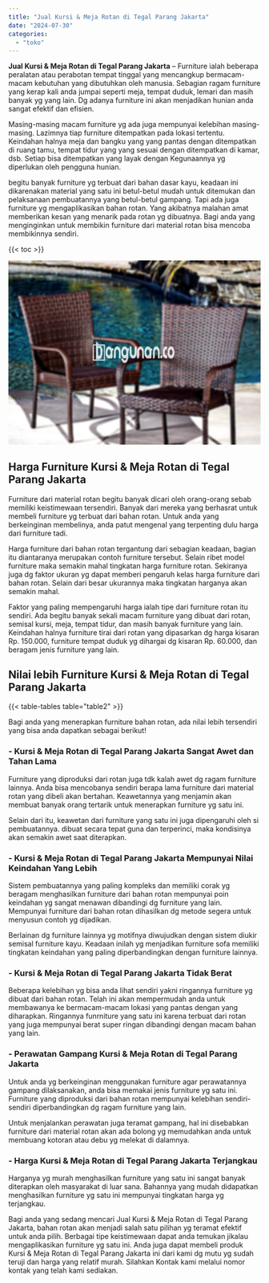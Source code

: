 ```yaml
---
title: "Jual Kursi & Meja Rotan di Tegal Parang Jakarta"
date: "2024-07-30"
categories: 
  - "toko"
---
```


**Jual Kursi & Meja Rotan di Tegal Parang Jakarta** – Furniture ialah beberapa peralatan atau perabotan tempat tinggal yang mencangkup bermacam-macam kebutuhan yang dibutuhkan oleh manusia. Sebagian ragam furniture yang kerap kali anda jumpai seperti meja, tempat duduk, lemari dan masih banyak yg yang lain. Dg adanya furniture ini akan menjadikan hunian anda sangat efektif dan efisien.

Masing-masing macam furniture yg ada juga mempunyai kelebihan masing-masing. Lazimnya tiap furniture ditempatkan pada lokasi tertentu. Keindahan halnya meja dan bangku yang yang pantas dengan ditempatkan di ruang tamu, tempat tidur yang yang sesuai dengan ditempatkan di kamar, dsb. Setiap bisa ditempatkan yang layak dengan Kegunaannya yg diperlukan oleh pengguna hunian.

begitu banyak furniture yg terbuat dari bahan dasar kayu, keadaan ini dikarenakan material yang satu ini betul-betul mudah untuk ditemukan dan pelaksanaan pembuatannya yang betul-betul gampang. Tapi ada juga furniture yg mengaplikasikan bahan rotan. Yang akibatnya malahan amat memberikan kesan yang menarik pada rotan yg dibuatnya. Bagi anda yang menginginkan untuk membikin furniture dari material rotan bisa mencoba membikinnya sendiri.

{{< toc >}}

![Jual Kursi & Meja Rotan di Tegal Parang Jakarta](/images/kursi-meja-rotan-murah43.png)

## Harga Furniture Kursi & Meja Rotan di Tegal Parang Jakarta

Furniture dari material rotan begitu banyak dicari oleh orang-orang sebab memiliki keistimewaan tersendiri. Banyak dari mereka yang berhasrat untuk membeli furniture yg terbuat dari bahan rotan. Untuk anda yang berkeinginan membelinya, anda patut mengenal yang terpenting dulu harga dari furniture tadi.

Harga furniture dari bahan rotan tergantung dari sebagian keadaan, bagian itu diantaranya merupakan contoh furniture tersebut. Selain ribet model furniture maka semakin mahal tingkatan harga furniture rotan. Sekiranya juga dg faktor ukuran yg dapat memberi pengaruh kelas harga furniture dari bahan rotan. Selain dari besar ukurannya maka tingkatan harganya akan semakin mahal.

Faktor yang paling mempengaruhi harga ialah tipe dari furniture rotan itu sendiri. Ada begitu banyak sekali macam furniture yang dibuat dari rotan, semisal kursi, meja, tempat tidur, dan masih banyak furniture yang lain. Keindahan halnya furniture tirai dari rotan yang dipasarkan dg harga kisaran Rp. 150.000, furniture tempat duduk yg dihargai dg kisaran Rp. 60.000, dan beragam jenis furniture yang lain.

## Nilai lebih Furniture Kursi & Meja Rotan di Tegal Parang Jakarta

{{< table-tables table="table2" >}}

Bagi anda yang menerapkan furniture bahan rotan, ada nilai lebih tersendiri yang bisa anda dapatkan sebagai berikut!

### \- Kursi & Meja Rotan di Tegal Parang Jakarta Sangat Awet dan Tahan Lama

Furniture yang diproduksi dari rotan juga tdk kalah awet dg ragam furniture lainnya. Anda bisa mencobanya sendiri berapa lama furniture dari material rotan yang dibeli akan bertahan. Keawetannya yang menjamin akan membuat banyak orang tertarik untuk menerapkan furniture yg satu ini.

Selain dari itu, keawetan dari furniture yang satu ini juga dipengaruhi oleh si pembuatannya. dibuat secara tepat guna dan terperinci, maka kondisinya akan semakin awet saat diterapkan.

### \- Kursi & Meja Rotan di Tegal Parang Jakarta Mempunyai Nilai Keindahan Yang Lebih

Sistem pembuatannya yang paling kompleks dan memiliki corak yg beragam menghasilkan furniture dari bahan rotan mempunyai poin keindahan yg sangat menawan dibandingi dg furniture yang lain. Mempunyai furniture dari bahan rotan dihasilkan dg metode segera untuk menyusun contoh yg dijadikan.

Berlainan dg furniture lainnya yg motifnya diwujudkan dengan sistem diukir semisal furniture kayu. Keadaan inilah yg menjadikan furniture sofa memiliki tingkatan keindahan yang paling diperbandingkan dengan furniture lainnya.

### \- Kursi & Meja Rotan di Tegal Parang Jakarta Tidak Berat

Beberapa kelebihan yg bisa anda lihat sendiri yakni ringannya furniture yg dibuat dari bahan rotan. Telah ini akan mempermudah anda untuk membawanya ke bermacam-macam lokasi yang pantas dengan yang diharapkan. Ringannya funrniture yang satu ini karena terbuat dari rotan yang juga mempunyai berat super ringan dibandingi dengan macam bahan yang lain.

### \- Perawatan Gampang Kursi & Meja Rotan di Tegal Parang Jakarta

Untuk anda yg berkeinginan menggunakan furniture agar perawatannya gampang dilaksanakan, anda bisa memakai jenis furniture yg satu ini. Furniture yang diproduksi dari bahan rotan mempunyai kelebihan sendiri-sendiri diperbandingkan dg ragam furniture yang lain.

Untuk menjalankan perawatan juga teramat gampang, hal ini disebabkan furniture dari material rotan akan ada bolong yg memudahkan anda untuk membuang kotoran atau debu yg melekat di dalamnya.

### \- Harga Kursi & Meja Rotan di Tegal Parang Jakarta Terjangkau

Harganya yg murah menghasilkan furniture yang satu ini sangat banyak diterapkan oleh masyarakat di luar sana. Bahannya yang mudah didapatkan menghasilkan furniture yg satu ini mempunyai tingkatan harga yg terjangkau.

Bagi anda yang sedang mencari Jual Kursi & Meja Rotan di Tegal Parang Jakarta, bahan rotan akan menjadi salah satu pilihan yg teramat efektif untuk anda pilih. Berbagai tipe keistimewaan dapat anda temukan jikalau mengaplikasikan furniture yg satu ini. Anda juga dapat membeli produk Kursi & Meja Rotan di Tegal Parang Jakarta ini dari kami dg mutu yg sudah teruji dan harga yang relatif murah. Silahkan Kontak kami melalui nomor kontak yang telah kami sediakan.
